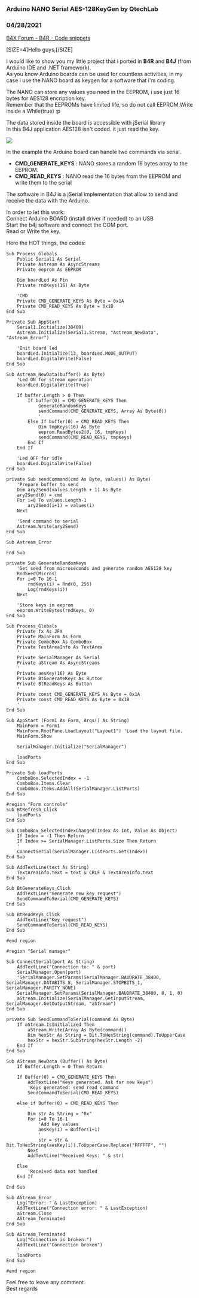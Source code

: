 ### Arduino NANO Serial AES-128KeyGen by QtechLab
### 04/28/2021
[B4X Forum - B4R - Code snippets](https://www.b4x.com/android/forum/threads/130219/)

[SIZE=4]Hello guys,[/SIZE]  
  
I would like to show you my little project that i ported in **B4R** and **B4J** (from Arduino IDE and .NET framework).  
As you know Arduino boards can be used for countless activities; in my case i use the NANO board as keygen for a software that i'm coding.  
  
The NANO can store any values you need in the EEPROM, i use just 16 bytes for AES128 encription key.  
Remember that the EEPROMs have limited life, so do not call EEPROM.Write inside a While(true) :p  
  
The data stored inside the board is accessible with jSerial library  
In this B4J application AES128 isn't coded. it just read the key.  
  
![](https://www.b4x.com/android/forum/attachments/112418)  
  
In the example the Arduino board can handle two commands via serial.  

- **CMD\_GENERATE\_KEYS** : NANO stores a random 16 bytes array to the EEPROM.
- **CMD\_READ\_KEYS** : NANO read the 16 bytes from the EEPROM and write them to the serial

The software in B4J is a jSerial implementation that allow to send and receive the data with the Arduino.  
  
In order to let this work:  
Connect Arduino BOARD (install driver if needed) to an USB  
Start the b4j software and connect the COM port.  
Read or Write the key.  
  
Here the HOT things, the codes:  
  

```B4X
Sub Process_Globals  
    Public Serial1 As Serial  
    Private Astream As AsyncStreams  
    Private eeprom As EEPROM  
      
    Dim boardLed As Pin  
    Private rndKeys(16) As Byte  
      
    'CMD  
    Private CMD_GENERATE_KEYS As Byte = 0x1A  
    Private CMD_READ_KEYS As Byte = 0x1B  
End Sub  
  
Private Sub AppStart  
    Serial1.Initialize(38400)  
    Astream.Initialize(Serial1.Stream, "Astream_NewData", "Astream_Error")  
      
    'Init board led  
    boardLed.Initialize(13, boardLed.MODE_OUTPUT)  
    boardLed.DigitalWrite(False)  
End Sub  
  
Sub Astream_NewData(buffer() As Byte)  
    'Led ON for stream operation  
    boardLed.DigitalWrite(True)  
      
    If buffer.Length > 0 Then  
        If buffer(0) = CMD_GENERATE_KEYS Then  
            GenerateRandomKeys  
            sendCommand(CMD_GENERATE_KEYS, Array As Byte(0))  
            '  
        Else If buffer(0) = CMD_READ_KEYS Then  
            Dim tmpKeys(16) As Byte  
            eeprom.ReadBytes2(0, 16, tmpKeys)  
            sendCommand(CMD_READ_KEYS, tmpKeys)  
        End If  
    End If  
      
    'Led OFF for idle  
    boardLed.DigitalWrite(False)  
End Sub  
  
private Sub sendCommand(cmd As Byte, values() As Byte)  
    'Prepare buffer to send  
    Dim ary2Send(values.Length + 1) As Byte  
    ary2Send(0) = cmd  
    For i=0 To values.Length-1  
        ary2Send(i+1) = values(i)  
    Next  
      
    'Send command to serial  
    Astream.Write(ary2Send)  
End Sub  
  
Sub Astream_Error  
      
End Sub  
  
private Sub GenerateRandomKeys  
    'Get seed from microseconds and generate random AES128 key  
    RndSeed(Micros)  
    For i=0 To 16-1  
        rndKeys(i) = Rnd(0, 256)  
        Log(rndKeys(i))  
    Next  
      
    'Store keys in eeprom  
    eeprom.WriteBytes(rndKeys, 0)  
End Sub
```

  
  

```B4X
Sub Process_Globals  
    Private fx As JFX  
    Private MainForm As Form  
    Private ComboBox As ComboBox  
    Private TextAreaInfo As TextArea  
    '  
    Private SerialManager As Serial  
    Private aStream As AsyncStreams  
    '  
    Private aesKey(16) As Byte  
    Private BtGenerateKeys As Button  
    Private BtReadKeys As Button  
    '  
    Private const CMD_GENERATE_KEYS As Byte = 0x1A  
    Private const CMD_READ_KEYS As Byte = 0x1B  
    '  
End Sub  
  
Sub AppStart (Form1 As Form, Args() As String)  
    MainForm = Form1  
    MainForm.RootPane.LoadLayout("Layout1") 'Load the layout file.  
    MainForm.Show  
      
    SerialManager.Initialize("SerialManager")  
  
    loadPorts  
End Sub  
  
Private Sub loadPorts  
    ComboBox.SelectedIndex = -1  
    ComboBox.Items.Clear  
    ComboBox.Items.AddAll(SerialManager.ListPorts)  
End Sub  
  
#region "Form controls"  
Sub BtRefresh_Click  
    loadPorts  
End Sub  
  
Sub ComboBox_SelectedIndexChanged(Index As Int, Value As Object)  
    If Index = -1 Then Return  
    If Index >= SerialManager.ListPorts.Size Then Return  
    '  
    ConnectSerial(SerialManager.ListPorts.Get(Index))  
End Sub  
  
Sub AddTextLine(text As String)  
    TextAreaInfo.text = text & CRLF & TextAreaInfo.text  
End Sub  
  
Sub BtGenerateKeys_Click  
    AddTextLine("Generate new key request")  
    SendCommandToSerial(CMD_GENERATE_KEYS)  
End Sub  
  
Sub BtReadKeys_Click  
    AddTextLine("Key request")  
    SendCommandToSerial(CMD_READ_KEYS)  
End Sub  
  
#end region  
  
#region "Serial manager"  
  
Sub ConnectSerial(port As String)  
    AddTextLine("Connection to: " & port)  
    SerialManager.Open(port)  
    'SerialManager.SetParams(SerialManager.BAUDRATE_38400, SerialManager.DATABITS_8, SerialManager.STOPBITS_1, SerialManager.PARITY_NONE)  
    SerialManager.SetParams(SerialManager.BAUDRATE_38400, 8, 1, 0)  
    aStream.Initialize(SerialManager.GetInputStream, SerialManager.GetOutputStream, "aStream")  
End Sub  
  
private Sub SendCommandToSerial(command As Byte)  
    If aStream.IsInitialized Then  
        aStream.Write(Array As Byte(command))  
        Dim hexStr As String = Bit.ToHexString(command).ToUpperCase  
        hexStr = hexStr.SubString(hexStr.Length -2)  
    End If  
End Sub  
  
Sub AStream_NewData (Buffer() As Byte)  
    If Buffer.Length = 0 Then Return  
      
    If Buffer(0) = CMD_GENERATE_KEYS Then  
        AddTextLine("Keys generated. Ask for new keys")  
        'Keys generated: send read command  
        SendCommandToSerial(CMD_READ_KEYS)  
          
    else if Buffer(0) = CMD_READ_KEYS Then  
        '  
        Dim str As String = "0x"  
        For i=0 To 16-1  
            'Add key values  
            aesKey(i) = Buffer(i+1)  
            '  
            str = str & Bit.ToHexString(aesKey(i)).ToUpperCase.Replace("FFFFFF", "")  
        Next  
        AddTextLine("Received Keys: " & str)  
        '  
    Else  
        'Received data not handled  
    End If  
  
End Sub  
  
Sub AStream_Error  
    Log("Error: " & LastException)  
    AddTextLine("Connection error: " & LastException)  
    aStream.Close  
    AStream_Terminated  
End Sub  
  
Sub AStream_Terminated  
    Log("Connection is broken.")  
    AddTextLine("Connection broken")  
    '  
    loadPorts  
End Sub  
  
#end region
```

  
  
Feel free to leave any comment.  
Best regards